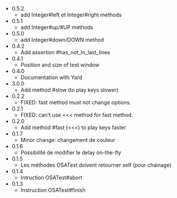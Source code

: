 * 0.5.2
  - add Integer#left et Integer#right methods
* 0.5.1
  - add Integer#up/#UP methods
* 0.5.0
  - add Integer#down/DOWN method
* 0.4.2
  - Add assertion #has_not_in_last_lines
* 0.4.1
  - Position and size of test window
* 0.4.0
  - Documentation with Yard
* 3.0.0
  - Add method #slow (to play keys slower)
* 0.2.2
  - FIXED: fast method must not change options.
* 0.2.1
  - FIXED: can't use <<< method for fast method.
* 0.2.0
  - Add method #fast (<<<) to play keys faster
* 0.1.7
  - Minor change: changement de couleur
* 0.1.6
  - Possibilité de modifier le delay on-the-fly
* 0.1.5
  - Les méthodes OSATest doivent retourner self (pour chainage)
* 0.1.4
  - Intruction OSATest#abort
* 0.1.3
  - Instruction OSATest#finish
  

